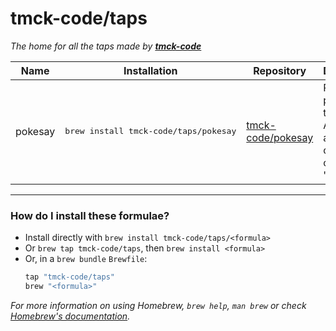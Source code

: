 # tmck-code/taps

_The home for all the taps made by **[tmck-code](https://github.com/tmck-code)**_

| Name | Installation | Repository | Description |
|------|--------------|------------|-------------|
| pokesay | <pre>brew install tmck-code/taps/pokesay</pre> | [tmck-code/pokesay](https://github.com/tmck-code/pokesay) | Print pokemon in the CLI!<br/>An adaptation of the classic 'cowsay' |


---

### How do I install these formulae?

- Install directly with `brew install tmck-code/taps/<formula>`
- Or `brew tap tmck-code/taps`, then `brew install <formula>`
- Or, in a `brew bundle` `Brewfile`:
    ```ruby
    tap "tmck-code/taps"
    brew "<formula>"
    ```

_For more information on using Homebrew, `brew help`, `man brew` or check [Homebrew's documentation](https://docs.brew.sh)._
